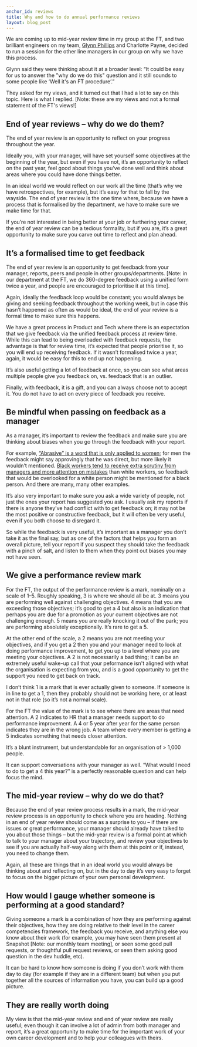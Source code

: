 ```yaml
---
anchor_id: reviews
title: Why and how to do annual performance reviews
layout: blog_post
---
```


We are coming up to mid-year review time in my group at the FT, and two brilliant engineers on my team, [Glynn Phillips](https://twitter.com/GlynnPhillips) and Charlotte Payne, decided to run a session for the other line managers in our group on why we have this process.

Glynn said they were thinking about it at a broader level: “It could be easy for us to answer the "why do we do this" question and it still sounds to some people like ‘Well it's an FT procedure’.”

They asked for my views, and it turned out that I had a lot to say on this topic. Here is what I replied. [Note: these are my views and not a formal statement of the FT's views!]

## End of year reviews – why do we do them?

The end of year review is an opportunity to reflect on your progress throughout the year.

Ideally you, with your manager, will have set yourself some objectives at the beginning of the year, but even if you have not, it’s an opportunity to reflect on the past year, feel good about things you’ve done well and think about areas where you could have done things better. 

In an ideal world we would reflect on our work all the time (that’s why we have retrospectives, for example), but it’s easy for that to fall by the wayside. The end of year review is the one time where, because we have a process that is formalised by the department, we have to make sure we make time for that.

If you’re not interested in being better at your job or furthering your career, the end of year review can be a tedious formality, but if you are, it’s a great opportunity to make sure you carve out time to reflect and plan ahead.

## It’s a formalised time to get feedback

The end of year review is an opportunity to get feedback from your manager, reports, peers and people in other groups/departments. [Note: in our department at the FT, we do 360-degree feedback using a unified form twice a year, and people are encouraged to prioritise it at this time].

Again, ideally the feedback loop would be constant; you would always be giving and seeking feedback throughout the working week, but in case this hasn’t happened as often as would be ideal, the end of year review is a formal time to make sure this happens.

We have a great process in Product and Tech where there is an expectation that we give feedback via the unified feedback process at review time. While this can lead to being overloaded with feedback requests, the advantage is that for review time, it’s expected that people prioritise it, so you will end up receiving feedback. If it wasn’t formalised twice a year, again, it would be easy for this to end up not happening.

It’s also useful getting a lot of feedback at once, so you can see what areas multiple people give you feedback on, vs. feedback that is an outlier.

Finally, with feedback, it is a gift, and you can always choose not to accept it. You do not have to act on every piece of feedback you receive.

## Be mindful when passing on feedback as a manager

As a manager, it’s important to review the feedback and make sure you are thinking about biases when you go through the feedback with your report.

For example, [“Abrasive” is a word that is only applied to women](https://web.stanford.edu/dept/radiology/cgi-bin/raddiversity/wp-content/uploads/2017/12/TheAbrasivenessTrap.pdf); for men the feedback might say approvingly that he was direct, but more likely it wouldn’t mentioned. [Black workers tend to receive extra scrutiny from managers and more attention on mistakes](https://www.theatlantic.com/business/archive/2015/10/why-black-workers-really-do-need-to-be-twice-as-good/409276/) than white workers, so feedback that would be overlooked for a white person might be mentioned for a black person. And there are many, many other examples.

It’s also very important to make sure you ask a wide variety of people, not just the ones your report has suggested you ask. I usually ask my reports if there is anyone they’ve had conflict with to get feedback on; it may not be the most positive or constructive feedback, but it will often be very useful, even if you both choose to disregard it.

So while the feedback is very useful, it’s important as a manager you don’t take it as the final say, but as one of the factors that helps you form an overall picture, tell your report if you suspect they should take the feedback with a pinch of salt, and listen to them when they point out biases you may not have seen.

## We give a performance review mark

For the FT, the output of the performance review is a mark, nominally on a scale of 1–5. Roughly speaking, 3 is where we should all be at. 3 means you are performing well against challenging objectives. 4 means that you are exceeding those objectives; it’s good to get a 4 but also is an indication that perhaps you are due for a promotion as your current objectives are not challenging enough. 5 means you are really knocking it out of the park; you are performing absolutely exceptionally. It’s rare to get a 5.

At the other end of the scale, a 2 means you are not meeting your objectives, and if you get a 2 then you and your manager need to look at doing performance improvement, to get you up to a level where you are meeting your objectives. A 2 is not necessarily a bad thing; it can be an extremely useful wake-up call that your peformance isn't aligned with what the organisation is expecting from you, and is a good opportunity to get the support you need to get back on track.

I don’t think 1 is a mark that is ever actually given to someone. If someone is in line to get a 1, then they probably should not be working here, or at least not in that role (so it’s not a normal scale).

For the FT the value of the mark is to see where there are areas that need attention. A 2 indicates to HR that a manager needs support to do performance improvement. A 4 or 5 year after year for the same person indicates they are in the wrong job. A team where every member is getting a 5 indicates something that needs closer attention.

It’s a blunt instrument, but understandable for an organisation of > 1,000 people.

It can support conversations with your manager as well. “What would I need to do to get a 4 this year?” is a perfectly reasonable question and can help focus the mind.

## The mid-year review – why do we do that?

Because the end of year review process results in a mark, the mid-year review process is an opportunity to check where you are heading. Nothing in an end of year review should come as a surprise to you – if there are issues or great performance, your manager should already have talked to you about those things – but the mid-year review is a formal point at which to talk to your manager about your trajectory, and review your objectives to see if you are actually half-way along with them at this point or if, instead, you need to change them.

Again, all these are things that in an ideal world you would always be thinking about and reflecting on, but in the day to day it’s very easy to forget to focus on the bigger picture of your own personal development.

## How would I gauge whether someone is performing at a good standard?

Giving someone a mark is a combination of how they are performing against their objectives, how they are doing relative to their level in the career competencies framework, the feedback you receive, and anything else you know about their work (for example, you may have seen them present at Snapshot [Note: our monthly team meeting], or seen some good pull requests, or thoughtful pull request reviews, or seen them asking good question in the dev huddle, etc).

It can be hard to know how someone is doing if you don’t work with them day to day (for example if they are in a different team) but when you put together all the sources of information you have, you can build up a good picture.

## They are really worth doing

My view is that the mid-year review and end of year review are really useful; even though it can involve a lot of admin from both manager and report, it’s a great opportunity to make time for the important work of your own career development and to help your colleagues with theirs.
